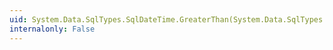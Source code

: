 ```yaml
---
uid: System.Data.SqlTypes.SqlDateTime.GreaterThan(System.Data.SqlTypes.SqlDateTime,System.Data.SqlTypes.SqlDateTime)
internalonly: False
---
```

